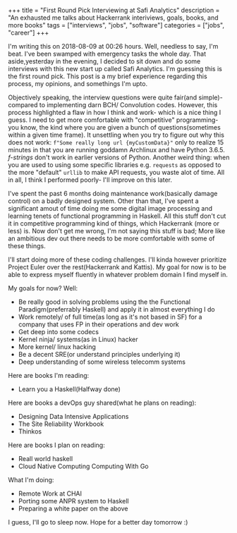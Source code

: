 +++
title = "First Round Pick Interviewing at Safi Analytics"
description = "An exhausted me talks about Hackerrank interiviews, goals, books, and more books"
tags = ["interviews", "jobs", "software"]
categories = ["jobs", "career"]
+++

I'm writing this on 2018-08-09 at 00:26 hours. Well, needless to say, I'm beat. I've been swamped with emergency tasks the whole day. That aside,yesterday in the evening, I decided to sit down and do some interviews with this new start up called Safi Analytics. I'm guessing this is the first round pick. This post is a my brief experience regarding this process, my opinions, and somethings I'm upto.

Objectively speaking, the interview questions were quite fair(and simple)- compared to implementing darn BCH/ Convolution codes. However, this process highlighted a flaw in how I think and work- which is a nice thing I guess. I need to get more comfortable with "competitive" programming- you know, the kind where you are given a bunch of questions(sometimes within a given time frame). It unsettling when you try to figure out why this does not work: `f"Some really long url {myCustomData}"` only to realize 15 minutes in that you are running goddamn Archlinux and have Python 3.6.5. *f-strings* don't work in earlier versions of Python. Another weird thing: when you are used to using some specific libraries e.g. `requests` as opposed to the more "default" `urllib` to make API requests, you waste alot of time. All in all, I think I performed poorly- I'll improve on this later.

I've spent the past 6 months doing maintenance work(basically damage control) on a badly designed system. Other than that, I've spent a significant amout of time doing me some digital image processing and learning tenets of functional programming in Haskell. All this stuff don't cut it in competitive programming kind of things, which Hackerrank (more or less) is. Now don't get me wrong, I'm not saying this stuff is bad; More like an ambitious dev out there needs to be more comfortable with some of these things.

I'll start doing more of these coding challenges. I'll kinda however prioritize Project Euler over the rest(Hackerrank and Kattis). My goal for now is to be able to express myself fluently in whatever problem domain I find myself in. 

My goals for now? Well:
+ Be really good in solving problems using the the Functional Paradigm(preferrably Haskell) and apply it in almost everything I do
+ Work remotely/ of full time(as long as it's not based in SF) for a company that uses FP in their operations and dev work
+ Get deep into some codecs
+ Kernel ninja/ systems(as in Linux) hacker
+ More kernel/ linux hacking
+ Be a decent SRE(or understand principles underlying it)
+ Deep understanding of some wireless telecomm systems

Here are books I'm reading:
+ Learn you a Haskell(Halfway done)

Here are books a devOps guy shared(what he plans on reading):
+ Designing Data Intensive Applications
+ The Site Reliability Workbook
+ Thinkos

Here are books I plan on reading:
+ Reall world haskell
+ Cloud Native Computing Computing With Go

What I'm doing:
+ Remote Work at CHAI
+ Porting some ANPR system to Haskell
+ Preparing a white paper on the above

I guess, I'll go to sleep now. Hope for a better day tomorrow :)
